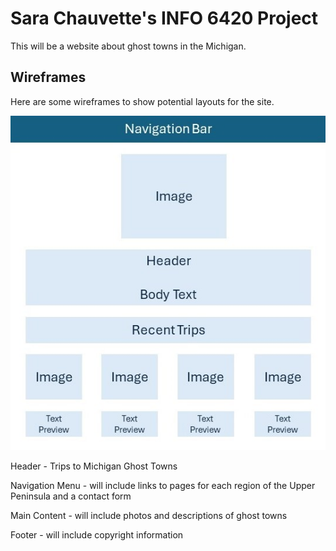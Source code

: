 # Sara Chauvette's INFO 6420 Project

This will be a website about ghost towns in the Michigan. 

## Wireframes

Here are some wireframes to show potential layouts for the site. 

![Wireframe of Landing Page](wireframes/homepage-wireframe.jpg)

Header - Trips to Michigan Ghost Towns

Navigation Menu - will include links to pages for each region of the Upper Peninsula and a contact form

Main Content - will include photos and descriptions of ghost towns

Footer - will include copyright information